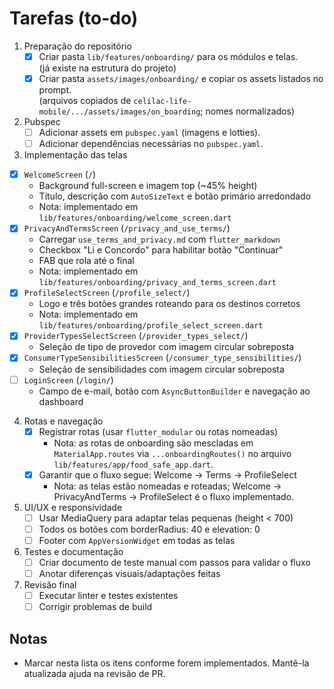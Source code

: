 Tarefas (to-do)
=================

1. Preparação do repositório
   - [x] Criar pasta `lib/features/onboarding/` para os módulos e telas.  
     (já existe na estrutura do projeto)
   - [x] Criar pasta `assets/images/onboarding/` e copiar os assets listados no prompt.  
     (arquivos copiados de `celilac-life-mobile/.../assets/images/on_boarding`; nomes normalizados)

2. Pubspec
   - [ ] Adicionar assets em `pubspec.yaml` (imagens e lotties).
   - [ ] Adicionar dependências necessárias no `pubspec.yaml`.

3. Implementação das telas
  - [x] `WelcomeScreen` (`/`)
    - Background full-screen e imagem top (~45% height)
    - Título, descrição com `AutoSizeText` e botão primário arredondado
    - Nota: implementado em `lib/features/onboarding/welcome_screen.dart`
   - [x] `PrivacyAndTermsScreen` (`/privacy_and_use_terms/`)
     - Carregar `use_terms_and_privacy.md` com `flutter_markdown`
     - Checkbox "Li e Concordo" para habilitar botão "Continuar"
     - FAB que rola até o final
     - Nota: implementado em `lib/features/onboarding/privacy_and_terms_screen.dart`
   - [x] `ProfileSelectScreen` (`/profile_select/`)
     - Logo e três botões grandes roteando para os destinos corretos
     - Nota: implementado em `lib/features/onboarding/profile_select_screen.dart`
   - [x] `ProviderTypesSelectScreen` (`/provider_types_select/`)
     - Seleção de tipo de provedor com imagem circular sobreposta
   - [x] `ConsumerTypeSensibilitiesScreen` (`/consumer_type_sensibilities/`)
     - Seleção de sensibilidades com imagem circular sobreposta
   - [ ] `LoginScreen` (`/login/`)
     - Campo de e-mail, botão com `AsyncButtonBuilder` e navegação ao dashboard

4. Rotas e navegação
   - [x] Registrar rotas (usar `flutter_modular` ou rotas nomeadas)
     - Nota: as rotas de onboarding são mescladas em `MaterialApp.routes` via `...onboardingRoutes()` no arquivo `lib/features/app/food_safe_app.dart`.
   - [x] Garantir que o fluxo segue: Welcome -> Terms -> ProfileSelect
     - Nota: as telas estão nomeadas e roteadas; Welcome -> PrivacyAndTerms -> ProfileSelect é o fluxo implementado.

5. UI/UX e responsividade
   - [ ] Usar MediaQuery para adaptar telas pequenas (height < 700)
   - [ ] Todos os botões com borderRadius: 40 e elevation: 0
   - [ ] Footer com `AppVersionWidget` em todas as telas

6. Testes e documentação
   - [ ] Criar documento de teste manual com passos para validar o fluxo
   - [ ] Anotar diferenças visuais/adaptações feitas

7. Revisão final
   - [ ] Executar linter e testes existentes
   - [ ] Corrigir problemas de build

Notas
-----
- Marcar nesta lista os itens conforme forem implementados. Mantê-la atualizada ajuda na revisão de PR.